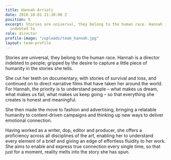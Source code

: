 ```yaml
---
title: Hannah Arrioti
date: 2016-10-01 11:30:00 Z
position: 5
excerpt: Stories are universal, they belong to the human race. Hannah is a director
  indebted to
role: director
profile-image: "/uploads/team_hannah.jpg"
layout: team-profile
---
```


Stories are universal, they belong to the human race. Hannah is a director indebted to people; gripped by the desire to capture a little piece of humanity in the stories she tells.

She cut her teeth on documentary, with stories of survival and loss, and continued on to direct narrative films that have taken her around the world. For Hannah, the priority is to understand people – what makes us dream, what makes us fail, what makes us keep going – so that everything she creates is honest and meaningful.

She then made the move to fashion and advertising, bringing a relatable humanity to content-driven campaigns and thinking up new ways to deliver emotional connection.

Having worked as a writer, dop, editor and producer, she offers a proficiency across all disciplines of the art, enabling her to understand every element of a brief and giving an edge of effortless fluidity to her work. She aims to enable and express true connection every single time, so that just for a moment, reality melts into the story she has spun.